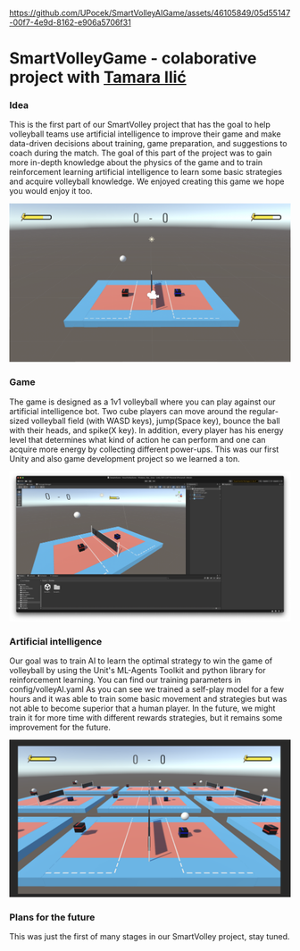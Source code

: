 https://github.com/UPocek/SmartVolleyAIGame/assets/46105849/05d55147-00f7-4e9d-8162-e906a5706f31

# SmartVolleyGame - colaborative project with [Tamara Ilić](https://github.com/tamarailic)

### Idea
This is the first part of our SmartVolley project that has the goal to help volleyball teams use artificial intelligence to improve their game and make data-driven decisions about training, game preparation, and suggestions to coach during the match. The goal of this part of the project was to gain more in-depth knowledge about the physics of the game and to train reinforcement learning artificial intelligence to learn some basic strategies and acquire volleyball knowledge. We enjoyed creating this game we hope you would enjoy it too.

![Idea](https://github.com/UPocek/SmartVolleyAIGame/blob/master/docs/game01.png)

### Game
The game is designed as a 1v1 volleyball where you can play against our artificial intelligence bot. Two cube players can move around the regular-sized volleyball field (with WASD keys), jump(Space key), bounce the ball with their heads, and spike(X key). In addition, every player has his energy level that determines what kind of action he can perform and one can acquire more energy by collecting different power-ups. This was our first Unity and also game development project so we learned a ton.

![Game](https://github.com/UPocek/SmartVolleyAIGame/blob/master/docs/editor01.png)

### Artificial intelligence
Our goal was to train AI to learn the optimal strategy to win the game of volleyball by using the Unit's ML-Agents Toolkit and python library for reinforcement learning. You can find our training parameters in config/volleyAI.yaml As you can see we trained a self-play model for a few hours and it was able to train some basic movement and strategies but was not able to become superior that a human player. In the future, we might train it for more time with different rewards strategies, but it remains some improvement for the future.

![AI](https://github.com/UPocek/SmartVolleyAIGame/blob/master/docs/training01.png)

### Plans for the future
This was just the first of many stages in our SmartVolley project, stay tuned.

